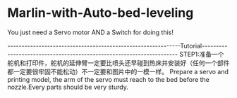# Marlin-with-Auto-bed-leveling
You just need a Servo motor AND a Switch for doing this!



-------------------------------------------------------------Tutorial---------------------------------------------------------------------
STEP1:准备一个舵机和打印件，舵机的延伸臂一定要比喷头还早碰到热床并安装好（任何一个部件都一定要很牢固不能松动）不一定要和图片中的一模一样。
      Prepare a servo and printing model, the arm of the servo must reach to the bed before the nozzle.Every parts should be very sturdy.
      
